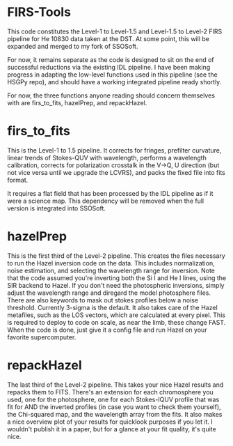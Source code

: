 # FIRS-Tools

This code constitutes the Level-1 to Level-1.5 and Level-1.5 to Level-2 FIRS pipeline for He 10830 data taken at the DST. At some point, this will be expanded and merged to my fork of SSOSoft.

For now, it remains separate as the code is designed to sit on the end of successful reductions via the existing IDL pipeline. I have been making progress in adapting the low-level functions used in this pipeline (see the HSGPy repo), and should have a working integrated pipeline ready shortly.

For now, the three functions anyone reading should concern themselves with are firs_to_fits, hazelPrep, and repackHazel.

# firs_to_fits

This is the Level-1 to 1.5 pipeline. It corrects for fringes, prefilter curvature, linear trends of Stokes-QUV with wavelength, performs a wavelength calibration, corrects for polarization crosstalk in the V->Q, U direction (but not vice versa until we upgrade the LCVRS), and packs the fixed file into fits format.

It requires a flat field that has been processed by the IDL pipeline as if it were a science map. This dependency will be removed when the full version is integrated into SSOSoft.

# hazelPrep

This is the first third of the Level-2 pipeline. This creates the files necessary to run the Hazel inversion code on the data. This includes normalization, noise estimation, and selecting the wavelength range for inversion. Note that the code assumed you're inverting both the Si I and He I lines, using the SIR backend to Hazel. If you don't need the photospheric inversions, simply adjust the wavelength range and diregard the model photosphere files. There are also keywords to mask out stokes profiles below a noise threshold. Currently 3-sigma is the default. It also takes care of the Hazel metafiles, such as the LOS vectors, which are calculated at every pixel. This is required to deploy to code on scale, as near the limb, these change FAST. When the code is done, just give it a config file and run Hazel on your favorite supercomputer. 

# repackHazel

The last third of the Level-2 pipeline. This takes your nice Hazel results and repacks them to FITS. There's an extension for each chromosphere you used, one for the photosphere, one for each Stokes-IQUV profile that was fit for AND the inverted profiles (in case you want to check them yourself), the Chi-squared map, and the wavelength array from the fits. It also makes a nice overview plot of your results for quicklook purposes if you let it. I wouldn't publish it in a paper, but for a glance at your fit quality, it's quite nice.

